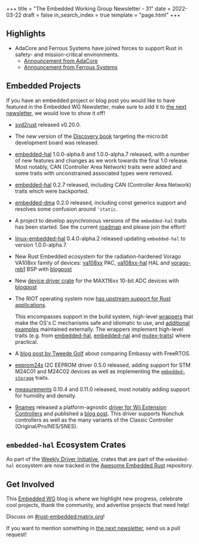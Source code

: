 +++
title = "The Embedded Working Group Newsletter - 31"
date = 2022-03-22
draft = false
in_search_index = true
template = "page.html"
+++

## Highlights

- AdaCore and Ferrous Systems have joined forces to support Rust in safety- and mission-critical environments.
  - [Announcement from AdaCore](https://blog.adacore.com/adacore-and-ferrous-systems-joining-forces-to-support-rust)
  - [Announcement from Ferrous Systems](https://ferrous-systems.com/blog/ferrous-systems-adacore-joining-forces/)

<!-- more -->

## Embedded Projects

If you have an embedded project or blog post you would like to have featured in the Embedded WG Newsletter, make sure to add it to [the next newsletter], we would love to show it off!

- [svd2rust](https://crates.io/crates/svd2rust) released v0.20.0.
- The new version of the [Discovery book](https://docs.rust-embedded.org/discovery)
  targeting the micro:bit development board was released.
- [embedded-hal] 1.0.0-alpha.6 and 1.0.0-alpha.7 released, with a number of new features and
    changes as we work towards the final 1.0 release. Most notably,
    CAN (Controller Area Network) traits were added and some traits
    with unconstrained associated types were removed.
- [embedded-hal] 0.2.7 released, including CAN (Controller Area Network) traits which were backported.
- [embedded-dma] 0.2.0 released, including const generics support and resolves some confusion around `'static`.
- A project to develop asynchronous versions of the `embedded-hal` traits has been started.
  See the current [roadmap](https://github.com/rust-embedded/embedded-hal/issues/356) and please join the effort!
- [linux-embedded-hal] 0.4.0-alpha.2 released updating `embedded-hal` to version 1.0.0-alpha.7.
- New Rust Embedded ecosystem for the radiation-hardened Vorago VA108xx family of devices:
    [va108xx](https://egit.irs.uni-stuttgart.de/rust/va108xx) PAC,
    [va108xx-hal](https://egit.irs.uni-stuttgart.de/rust/va108xx-hal) HAL
    and [vorago-reb1](https://egit.irs.uni-stuttgart.de/rust/vorago-reb1) BSP
    with [blogpost](https://robamu.github.io/post/rust-ecosystem/)
- New [device driver crate](https://egit.irs.uni-stuttgart.de/rust/max116xx-10bit) for the MAX116xx
    10-bit ADC devices with [blogpost](https://robamu.github.io/post/max11619-driver-rust/)
- The RIOT operating system now [has upstream support for Rust applications](https://doc.riot-os.org/using-rust.html).

  This encompasses support in the build system,
  high-level [wrappers](https://crates.io/crates/riot-wrappers) that make the OS's C mechanisms safe and idiomatic to use,
  and [additional examples](https://gitlab.com/etonomy/riot-examples) maintained externally.
  The wrappers implement high-level traits (e.g. from [embedded-hal](https://crates.io/crates/embedded-hal), [embedded-nal](https://crates.io/crates/embedded-nal) and [mutex-traits](https://crates.io/crates/mutex-traits)) where practical.
- A [blog post by Tweede Golf](https://tweedegolf.nl/en/blog/65/async-rust-vs-rtos-showdown) about comparing Embassy with FreeRTOS.
- [eeprom24x] I2C EEPROM driver 0.5.0 released, adding support for STM M24C01 and M24C02 devices as well as implementing the [`embedded-storage`](https://github.com/rust-embedded-community/embedded-storage) traits.
- [measurements] 0.10.4 and 0.11.0 released, most notably adding support for humidity and density.
- [9names] released a platform-agnostic [driver for Wii Extension Controllers][wii-ext] and published a [blog post][wii-ext-post]. This driver supports Nunchuk controllers as well as the many variants of the Classic Controller (Original/Pro/NES/SNES).

[9names]: https://github.com/9names

[embedded-hal]: https://crates.io/crates/embedded-hal
[linux-embedded-hal]: https://crates.io/crates/linux-embedded-hal
[embedded-dma]: https://crates.io/crates/embedded-dma
[eeprom24x]: https://crates.io/crates/eeprom24x
[measurements]: https://crates.io/crates/measurements
[wii-ext]: https://crates.io/crates/wii-ext
[wii-ext-post]: https://9names.github.io/driver/embedded/rust/2022/02/14/wii-ext-rs.html

## `embedded-hal` Ecosystem Crates

As part of the [Weekly Driver Initiative], crates that are part of the `embedded-hal` ecosystem are now tracked in the [Awesome Embedded Rust] repository.

[Awesome Embedded Rust]: https://github.com/rust-embedded/awesome-embedded-rust
[Weekly Driver Initiative]: https://github.com/rust-embedded/wg/issues/39

## Get Involved

This [Embedded WG] blog is where we highlight new progress, celebrate cool projects, thank the community, and advertise projects that need help!

[Embedded WG]: https://github.com/rust-embedded/wg

Discuss on [#rust-embedded:matrix.org]!

[#rust-embedded:matrix.org]: https://matrix.to/#/#rust-embedded:matrix.org

If you want to mention something in [the next newsletter], send us a pull request!

[the next newsletter]: https://github.com/rust-embedded/blog/edit/master/content/newsletter-next.md
